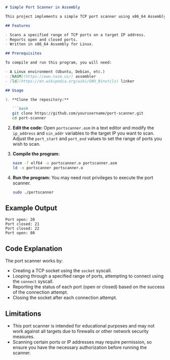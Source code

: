 

```markdown
# Simple Port Scanner in Assembly

This project implements a simple TCP port scanner using x86_64 Assembly language on Linux. The scanner attempts to connect to a specified range of ports on a given target IP address, reporting which ports are open or closed.

## Features

- Scans a specified range of TCP ports on a target IP address.
- Reports open and closed ports.
- Written in x86_64 Assembly for Linux.

## Prerequisites

To compile and run this program, you will need:

- A Linux environment (Ubuntu, Debian, etc.)
- [NASM](https://www.nasm.us/) assembler
- [ld](https://en.wikipedia.org/wiki/GNU_Binutils) linker

## Usage

1. **Clone the repository:**

   ```bash
   git clone https://github.com/yourusername/port-scanner.git
   cd port-scanner
   ```

2. **Edit the code:**
   Open `portscanner.asm` in a text editor and modify the `ip_address` and `sin_addr` variables to the target IP you want to scan. Adjust the `port_start` and `port_end` values to set the range of ports you wish to scan.

3. **Compile the program:**

   ```bash
   nasm -f elf64 -o portscanner.o portscanner.asm
   ld -o portscanner portscanner.o
   ```

4. **Run the program:**
   You may need root privileges to execute the port scanner.

   ```bash
   sudo ./portscanner
   ```

## Example Output

```
Port open: 20
Port closed: 21
Port closed: 22
Port open: 80
```

## Code Explanation

The port scanner works by:

- Creating a TCP socket using the `socket` syscall.
- Looping through a specified range of ports, attempting to connect using the `connect` syscall.
- Reporting the status of each port (open or closed) based on the success of the connection attempt.
- Closing the socket after each connection attempt.

## Limitations

- This port scanner is intended for educational purposes and may not work against all targets due to firewalls or other network security measures.
- Scanning certain ports or IP addresses may require permission, so ensure you have the necessary authorization before running the scanner.
